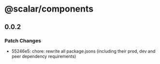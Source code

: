 # @scalar/components

## 0.0.2

### Patch Changes

- 55246e5: chore: rewrite all package.jsons (including their prod, dev and peer dependency requirements)
